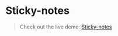 # Sticky-notes


> Check out the live demo: [Sticky-notes](https://sklalaludek.github.io/Sticky-notes/)
